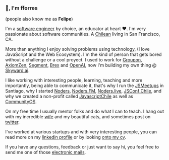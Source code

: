 ### 👋, I'm fforres

(people also know me as **Felipe**)

I'm a [software engineer](https://github.com/fforres) by choice, an educator at heart ❤️. I'm very passionate about software communities. A [Chilean](https://www.nomadasaurus.com/photos-of-chile/) living in San Francisco, CA.

More than anything I enjoy solving problems using technology, (I love JavaScript and the Web Ecosystem). I'm the kind of person that gets bored without a challenge or a cool proyect. I used to work for [Groupon](https://groupon.com), [AxiomZen](https://axiomzen.co), [Segment](https://segment.io), [Brex](https://brex.com) and [OpenAI](https://openai.com/), now I'm building my own thing @ [Skyward.ai](https://skyward.ai/). 

I like working with interesting people, learning, teaching and more importantly, being able to communicate it, that's why I run the [JSMeetups](https://www.meetup.com/NodersJS/) in Santiago, why I started [Noders](https://www.noders.com/), [Noders.FM](https://anchor.fm/noderscast), [Noders.live](https://noders.live), [JSConf Chile](https://jsconf.cl), and why we created a non-profit called [JavascriptChile](https://jschile.org/) as well as [CommunityOS](https://communityos.io/).


On my free time I usually mentor folks and do what I can to teach. I hang out with my incredible [wife](https://twitter.com/_pilliin_) and my beautiful cats, and sometimes post on [twitter](https://twitter.com/fforres).

I've worked at various startups and with very interesting people, you can read more on my [linkedin profile](https://cl.linkedin.com/in/fforres) or by looking [onto my cv](https://drive.google.com/file/d/1cgYCa2D1-x6jN5hOX8CaEcQP2DdwdktS/view?usp=sharing).

If you have any questions, feedback or just want to say hi, you feel free to send me one of those [electronic mails](mailto:hi@fforr.es?subject=👋).
